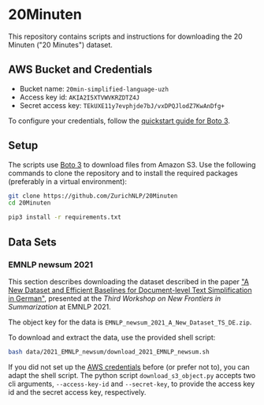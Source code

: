 # 20Minuten

This repository contains scripts and instructions for downloading the 20 Minuten ("20 Minutes") dataset.

## AWS Bucket and Credentials

- Bucket name: `20min-simplified-language-uzh`
- Access key id: `AKIA2I5XTVWVKRZDTZ4J`
- Secret access key: `TEkUXE11y7evphjde7bJ/vxDPQJlodZ7KwAnDfg+`

To configure your credentials, follow the [quickstart guide for Boto 3](https://boto3.amazonaws.com/v1/documentation/api/1.9.42/guide/quickstart.html).

## Setup

The scripts use [Boto 3](https://boto3.amazonaws.com/v1/documentation/api/1.9.42/index.html) to download files from Amazon S3. Use the following commands to clone the repository and to install the required packages (preferably in a virtual environment):

```bash
git clone https://github.com/ZurichNLP/20Minuten
cd 20Minuten

pip3 install -r requirements.txt
```

## Data Sets

### EMNLP newsum 2021

This section describes downloading the dataset described in the paper ["A New Dataset and Efficient Baselines for Document-level Text Simplification in German"](https://aclanthology.org/2021.newsum-1.16/), presented at the *Third Workshop on New Frontiers in Summarization* at EMNLP 2021.

The object key for the data is `EMNLP_newsum_2021_A_New_Dataset_TS_DE.zip`.

To download and extract the data, use the provided shell script:

```bash
bash data/2021_EMNLP_newsum/download_2021_EMNLP_newsum.sh
```

If you did not set up the [AWS credentials](#aws-bucket-and-credentials) before (or prefer not to), you can adapt the shell script. The python script `download_s3_object.py` accepts two cli arguments, `--access-key-id` and `--secret-key`, to provide the access key id and the secret access key, respectively.